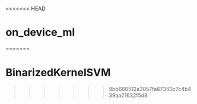<<<<<<< HEAD
# on_device_ml
=======
# BinarizedKernelSVM
>>>>>>> 9bb660512a3057fa67343c7c4b439aa21632f5d8

